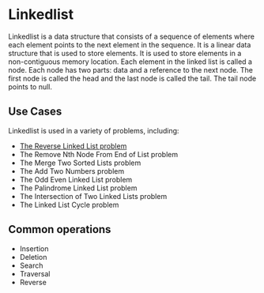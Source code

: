 # Linkedlist

Linkedlist is a data structure that consists of a sequence of elements where each element points to the next element in the sequence. It is a linear data structure that is used to store elements. It is used to store elements in a non-contiguous memory location. Each element in the linked list is called a node. Each node has two parts: data and a reference to the next node. The first node is called the head and the last node is called the tail. The tail node points to null.

## Use Cases

Linkedlist is used in a variety of problems, including:

-  [The Reverse Linked List problem](https://leetcode.com/problems/reverse-linked-list/)
-  The Remove Nth Node From End of List problem
-  The Merge Two Sorted Lists problem
-  The Add Two Numbers problem
-  The Odd Even Linked List problem
-  The Palindrome Linked List problem
-  The Intersection of Two Linked Lists problem
-  The Linked List Cycle problem

## Common operations

-  Insertion
-  Deletion
-  Search
-  Traversal
-  Reverse

